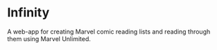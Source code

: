 # Infinity
A web-app for creating Marvel comic reading lists and reading through them using Marvel Unlimited.